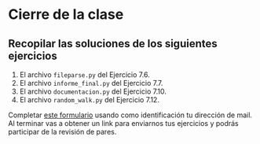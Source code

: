 # Cierre de la clase

## Recopilar las soluciones de los siguientes ejercicios

1. El archivo `fileparse.py` del Ejercicio 7.6.
2. El archivo `informe_final.py` del Ejercicio 7.7.
3. El archivo `documentacion.py` del Ejercicio 7.10.
4. El archivo `random_walk.py` del Ejercicio 7.12.

Completar [este formulario](https://docs.google.com/forms/d/1Z41ZOgWnvRq-WQwqXs55wyJVkLJ13oyciPe7rPnCNyA) usando como identificación tu dirección de mail.
Al terminar vas a obtener un link para enviarnos tus ejercicios y podrás participar de la revisión de pares.
